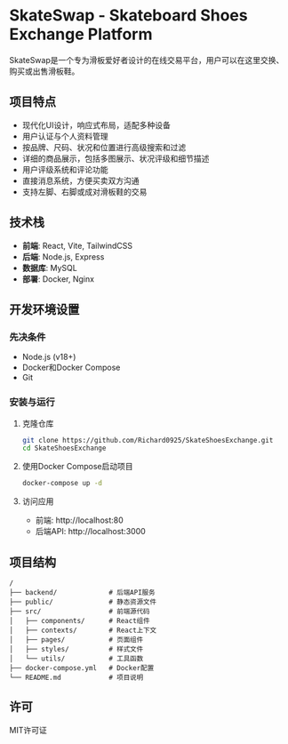 # SkateSwap - Skateboard Shoes Exchange Platform

SkateSwap是一个专为滑板爱好者设计的在线交易平台，用户可以在这里交换、购买或出售滑板鞋。

## 项目特点

- 现代化UI设计，响应式布局，适配多种设备
- 用户认证与个人资料管理
- 按品牌、尺码、状况和位置进行高级搜索和过滤
- 详细的商品展示，包括多图展示、状况评级和细节描述
- 用户评级系统和评论功能
- 直接消息系统，方便买卖双方沟通
- 支持左脚、右脚或成对滑板鞋的交易

## 技术栈

- **前端**: React, Vite, TailwindCSS
- **后端**: Node.js, Express
- **数据库**: MySQL
- **部署**: Docker, Nginx

## 开发环境设置

### 先决条件

- Node.js (v18+)
- Docker和Docker Compose
- Git

### 安装与运行

1. 克隆仓库
   ```bash
   git clone https://github.com/Richard0925/SkateShoesExchange.git
   cd SkateShoesExchange
   ```

2. 使用Docker Compose启动项目
   ```bash
   docker-compose up -d
   ```

3. 访问应用
   - 前端: http://localhost:80
   - 后端API: http://localhost:3000

## 项目结构

```
/
├── backend/             # 后端API服务
├── public/              # 静态资源文件
├── src/                 # 前端源代码
│   ├── components/      # React组件
│   ├── contexts/        # React上下文
│   ├── pages/           # 页面组件
│   ├── styles/          # 样式文件
│   └── utils/           # 工具函数
├── docker-compose.yml   # Docker配置
└── README.md            # 项目说明
```

## 许可

MIT许可证
